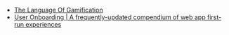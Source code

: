- [The Language Of Gamification](https://www.gamified.uk/2014/09/19/language-gamification-short-glossary)
- [User Onboarding | A frequently-updated compendium of
    web app first-run experiences](https://www.useronboard.com/user-onboarding-teardowns)
